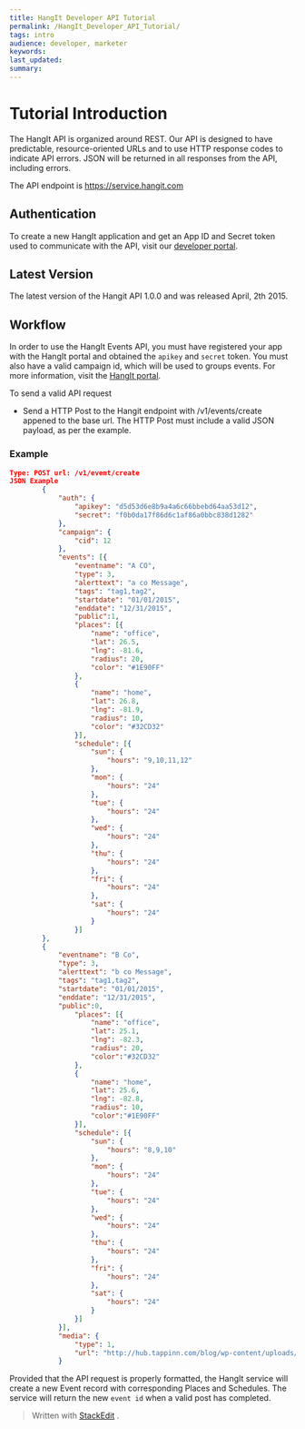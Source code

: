 ```yaml
---
title: HangIt Developer API Tutorial
permalink: /HangIt_Developer_API_Tutorial/
tags: intro
audience: developer, marketer
keywords:
last_updated:
summary:
---
```


# Tutorial Introduction

The HangIt API is organized around REST.  Our API is designed to have predictable, resource-oriented URLs and to use HTTP response codes to indicate API errors.   JSON will be returned in all responses from the API, including errors.

The API endpoint is https://service.hangit.com


## Authentication

To create a new HangIt application and get an App ID and Secret token used to communicate with the API, visit our [developer portal](http://portal.hangit.com/newevent).


## Latest Version

The latest version of the Hangit API 1.0.0 and was released April, 2th 2015.

## Workflow

In order to use the HangIt Events API,  you must have registered your app with the HangIt portal and obtained  the `apikey` and `secret` token.  You must also have a valid campaign id, which will be used to groups events.  For more information, visit the [HangIt portal](http://portal.hangit.com).  

To send a valid API request

* Send a HTTP Post to the Hangit endpoint with /v1/events/create appened to the base url.  The HTTP Post must include a valid JSON payload, as per the example.

### Example

```json
Type: POST url: /v1/event/create
JSON Example
        {
            "auth": {
                "apikey": "d5d53d6e8b9a4a6c66bbebd64aa53d12",
                "secret": "f0b0da17f86d6c1af86a0bbc838d1282"
            },
            "campaign": {
                "cid": 12
            },
            "events": [{
                "eventname": "A CO",
                "type": 3,
                "alerttext": "a co Message",
                "tags": "tag1,tag2",
                "startdate": "01/01/2015",
                "enddate": "12/31/2015",
                "public":1,
                "places": [{
                    "name": "office",
                    "lat": 26.5,
                    "lng": -81.6,
                    "radius": 20,
                    "color": "#1E90FF"
                },
                {
                    "name": "home",
                    "lat": 26.8,
                    "lng": -81.9,
                    "radius": 10,
                    "color": "#32CD32"
                }],
                "schedule": [{
                    "sun": {
                        "hours": "9,10,11,12"
                    },
                    "mon": {
                        "hours": "24"
                    },
                    "tue": {
                        "hours": "24"
                    },
                    "wed": {
                        "hours": "24"
                    },
                    "thu": {
                        "hours": "24"
                    },
                    "fri": {
                        "hours": "24"
                    },
                    "sat": {
                        "hours": "24"
                    }
                }]
        },
        {
            "eventname": "B Co",
            "type": 3,
            "alerttext": "b co Message",
            "tags": "tag1,tag2",
            "startdate": "01/01/2015",
            "enddate": "12/31/2015",
            "public":0,
                "places": [{
                    "name": "office",
                    "lat": 25.1,
                    "lng": -82.3,
                    "radius": 20,
                    "color":"#32CD32"
                },
                {
                    "name": "home",
                    "lat": 25.6,
                    "lng": -82.8,
                    "radius": 10,
                    "color":"#1E90FF"
                }],
                "schedule": [{
                    "sun": {
                        "hours": "8,9,10"
                    },
                    "mon": {
                        "hours": "24"
                    },
                    "tue": {
                        "hours": "24"
                    },
                    "wed": {
                        "hours": "24"
                    },
                    "thu": {
                        "hours": "24"
                    },
                    "fri": {
                        "hours": "24"
                    },
                    "sat": {
                        "hours": "24"
                    }
                }]
            }],
            "media": {
                "type": 1,
                "url": "http://hub.tappinn.com/blog/wp-content/uploads/2013/12/Mobile_Coupon_QRCode.jpg"
            }

```
Provided that the API request is properly formatted, the HangIt service will create a new Event record with corresponding Places and Schedules.  The service will return the new `event id` when a valid post has completed.


> Written with [StackEdit](https://stackedit.io/)
> .
